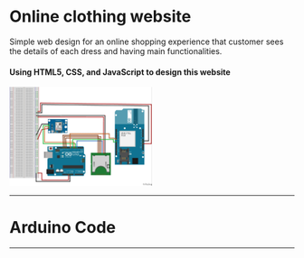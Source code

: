 # Online clothing website 

Simple web design for an online shopping experience that customer sees the details of each dress and having main functionalities.

#### Using HTML5, CSS, and JavaScript to design this website

<img src="https://github.com/uddhikaku/VehicleCrashDetectionSystem/blob/main/diagram.jpg" width="50%" />

---


# Arduino Code

---

